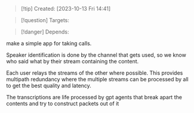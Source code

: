 
>[!tip] Created: [2023-10-13 Fri 14:41]

>[!question] Targets: 

>[!danger] Depends: 

make a simple app for taking calls.

Speaker identification is done by the channel that gets used, so we know who said what by their stream containing the content.

Each user relays the streams of the other where possible.  This provides multipath redundancy where the multiple streams can be processed by all to get the best quality and latency.

The transcriptions are life processed by gpt agents that break apart the contents and try to construct packets out of it